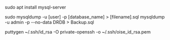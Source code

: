 sudo apt install mysql-server

sudo mysqldump -u [user] -p [database_name] > [filename].sql
mysqldump -u admin -p --no-data DRDB > Backup.sql



puttygen ~/.ssh/id_rsa -O private-openssh -o ~/.ssh/oise_id_rsa.pem

